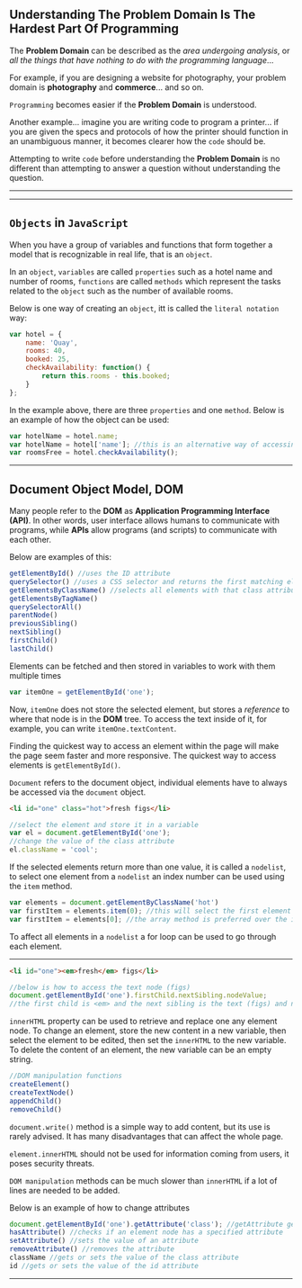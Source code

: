 ## Understanding The Problem Domain Is The Hardest Part Of Programming

The **Problem Domain** can be described as the *area undergoing analysis*, or *all the things that have nothing to do with the programming language*...

For example, if you are designing a website for photography, your problem domain is **photography** and **commerce**... and so on.

`Programming` becomes easier if the **Problem Domain** is understood.

Another example... imagine you are writing code to program a printer... if you are given the specs and protocols of how the printer should function in an unambiguous manner, it becomes clearer how the `code` should be.

Attempting to write `code` before understanding the **Problem Domain** is no different than attempting to answer a question without understanding the question.

---

---

## `Objects` in `JavaScript`

When you have a group of variables and functions that form together a model that is recognizable in real life, that is an `object`.

In an `object`, `variables` are called `properties` such as a hotel name and number of rooms, `functions` are called `methods` which represent the tasks related to the `object` such as the number of available rooms.

Below is one way of creating an `object`, itt is called the `literal notation` way:

```javascript
var hotel = {
    name: 'Quay',
    rooms: 40,
    booked: 25,
    checkAvailability: function() {
        return this.rooms - this.booked;
    }
};
```

In the example above, there are three `properties` and one `method`. Below is an example of how the object can be used:

```javascript
var hotelName = hotel.name;
var hotelName = hotel['name']; //this is an alternative way of accessing object properties, but does not work with methods
var roomsFree = hotel.checkAvailability();
```

---

## Document Object Model, DOM

Many people refer to the **DOM** as **Application Programming Interface (API)**. In other words, user interface allows humans to communicate with programs, while **APIs** allow programs (and scripts) to communicate with each other.

Below are examples of this:

```javascript
getElementById() //uses the ID attribute
querySelector() //uses a CSS selector and returns the first matching element
getElementsByClassName() //selects all elements with that class attribute
getElementsByTagName()
querySelectorAll()
parentNode()
previousSibling()
nextSibling()
firstChild()
lastChild()
```

Elements can be fetched and then stored in variables to work with them multiple times
```javascript
var itemOne = getElementById('one');
```
Now, `itemOne` does not store the selected element, but stores a *reference* to where that node is in the **DOM** tree. To access the text inside of it, for example, you can write `itemOne.textContent`.

Finding the quickest way to access an element within the page will make the page seem faster and more responsive. The quickest way to access elements is `getElementById()`.

`Document` refers to the document object, individual elements have to always be accessed via the `document` object.
```html
<li id="one" class="hot">fresh figs</li>
```
```javascript
//select the element and store it in a variable
var el = document.getElementById('one');
//change the value of the class attribute
el.className = 'cool';
```

If the selected elements return more than one value, it is called a `nodelist`, to select one element from a `nodelist` an index number can be used using the `item` method. 
```javascript
var elements = document.getElementByClassName('hot')
var firstItem = elements.item(0); //this will select the first element
var firstItem = elements[0]; //the array method is preferred over the item method because it is faster
```

To affect all elements in a `nodelist` a for loop can be used to go through each element.

---

```html
<li id="one"><em>fresh</em> figs</li>
```
```javascript
//below is how to access the text node (figs)
document.getElementById('one').firstChild.nextSibling.nodeValue;
//the first child is <em> and the next sibling is the text (figs) and nodeValue will change the text value
```

`innerHTML` property can be used to retrieve and replace one any element node.
To change an element, store the new content in a new variable, then select the element to be edited, then set the `innerHTML` to the new variable. To delete the content of an element, the new variable can be an empty string.

```javascript
//DOM manipulation functions
createElement()
createTextNode()
appendChild()
removeChild()
```

`document.write()` method is a simple way to add content, but its use is rarely advised. It has many disadvantages that can affect the whole page.

`element.innerHTML` should not be used for information coming from users, it poses security threats.

`DOM manipulation` methods can be much slower than `innerHTML` if a lot of lines are needed to be added.

Below is an example of how to change attributes
```javascript
document.getElementById('one').getAttribute('class'); //getAttribute gets the value of an attribute, stores it an a variable
hasAttribute() //checks if an element node has a specified attribute
setAttribute() //sets the value of an attribute
removeAttribute() //removes the attribute
className //gets or sets the value of the class attribute
id //gets or sets the value of the id attribute
```

---

<!-- console logs for objects

let students = {
    name: 'zuhair',
    age: 25,
    isEnrolled: true,
    classes: ['101', '102', '201'],
    '1x': true,
    'full name': 'test test',
}
let x = 'name';

console.log(students.classes[0]);
console.log(students[x]);
console.log(students['name']);
console.log(students['name']);
console.log(students['1x']);
console.log(students['full name']);
console.log(typeof students);
console.log(typeof []); //an array is an object
console.log(Array.isArray([])); //a mtheod special for arrays
console.log(Array.isArray(students)); //false because it is an object not an array
 -->



